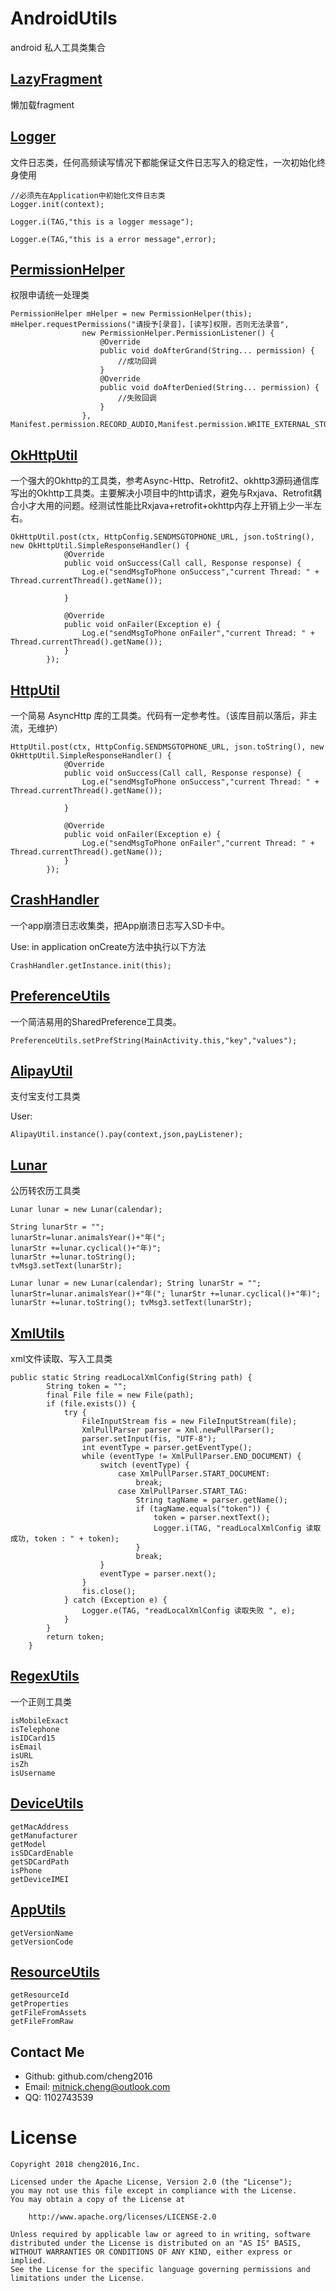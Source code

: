 # AndroidUtils
android 私人工具类集合

## [LazyFragment](util/BaseFragment.java)

懒加载fragment

## [Logger](util/Logger.java)

文件日志类，任何高频读写情况下都能保证文件日志写入的稳定性，一次初始化终身使用

    //必须先在Application中初始化文件日志类
    Logger.init(context);
    
    Logger.i(TAG,"this is a logger message");
 
    Logger.e(TAG,"this is a error message",error);

## [PermissionHelper](util/PermissionHelper.java) 

权限申请统一处理类

```
PermissionHelper mHelper = new PermissionHelper(this);
mHelper.requestPermissions("请授予[录音]，[读写]权限，否则无法录音",
                new PermissionHelper.PermissionListener() {
                    @Override
                    public void doAfterGrand(String... permission) {
  						//成功回调
                    }
                    @Override
                    public void doAfterDenied(String... permission) {
                        //失败回调
                    }
                }, Manifest.permission.RECORD_AUDIO,Manifest.permission.WRITE_EXTERNAL_STORAGE);
```


## [OkHttpUtil](util/OkHttpUtil.java)

一个强大的Okhttp的工具类，参考Async-Http、Retrofit2、okhttp3源码通信库写出的Okhttp工具类。主要解决小项目中的http请求，避免与Rxjava、Retrofit耦合小才大用的问题。经测试性能比Rxjava+retrofit+okhttp内存上开销上少一半左右。

    OkHttpUtil.post(ctx, HttpConfig.SENDMSGTOPHONE_URL, json.toString(), new OkHttpUtil.SimpleResponseHandler() {
                @Override
                public void onSuccess(Call call, Response response) {
                    Log.e("sendMsgToPhone onSuccess","current Thread: " + Thread.currentThread().getName());

                }

                @Override
                public void onFailer(Exception e) {
                    Log.e("sendMsgToPhone onFailer","current Thread: " + Thread.currentThread().getName());
                }
            });
            
## [HttpUtil](util/HttpUtil.java)

一个简易 AsyncHttp 库的工具类。代码有一定参考性。（该库目前以落后，非主流，无维护）

    HttpUtil.post(ctx, HttpConfig.SENDMSGTOPHONE_URL, json.toString(), new OkHttpUtil.SimpleResponseHandler() {
                @Override
                public void onSuccess(Call call, Response response) {
                    Log.e("sendMsgToPhone onSuccess","current Thread: " + Thread.currentThread().getName());

                }

                @Override
                public void onFailer(Exception e) {
                    Log.e("sendMsgToPhone onFailer","current Thread: " + Thread.currentThread().getName());
                }
            });


## [CrashHandler](util/CrashHandler.java)

一个app崩溃日志收集类，把App崩溃日志写入SD卡中。

Use: in application onCreate方法中执行以下方法
    
    CrashHandler.getInstance.init(this);
    
    
## [PreferenceUtils](util/PreferenceUtils.java)

一个简洁易用的SharedPreference工具类。

    PreferenceUtils.setPrefString(MainActivity.this,"key","values");

## [AlipayUtil](util/AlipayUtil.java)

支付宝支付工具类

User:
    
    AlipayUtil.instance().pay(context,json,payListener);



## [Lunar](util/Lunar.java)

公历转农历工具类

    Lunar lunar = new Lunar(calendar);    

    String lunarStr = "";    
    lunarStr=lunar.animalsYear()+"年(";    
    lunarStr +=lunar.cyclical()+"年)";    
    lunarStr +=lunar.toString();    
    tvMsg3.setText(lunarStr);    

    Lunar lunar = new Lunar(calendar); String lunarStr = ""; lunarStr=lunar.animalsYear()+"年("; lunarStr +=lunar.cyclical()+"年)"; lunarStr +=lunar.toString(); tvMsg3.setText(lunarStr);  


## [XmlUtils](util/XmlUtils.java)

xml文件读取、写入工具类


    public static String readLocalXmlConfig(String path) {
            String token = "";
            final File file = new File(path);
            if (file.exists()) {
                try {
                    FileInputStream fis = new FileInputStream(file);
                    XmlPullParser parser = Xml.newPullParser();
                    parser.setInput(fis, "UTF-8");
                    int eventType = parser.getEventType();
                    while (eventType != XmlPullParser.END_DOCUMENT) {
                        switch (eventType) {
                            case XmlPullParser.START_DOCUMENT:
                                break;
                            case XmlPullParser.START_TAG:
                                String tagName = parser.getName();
                                if (tagName.equals("token")) {
                                    token = parser.nextText();
                                    Logger.i(TAG, "readLocalXmlConfig 读取成功, token : " + token);
                                }
                                break;
                        }
                        eventType = parser.next();
                    }
                    fis.close();
                } catch (Exception e) {
                    Logger.e(TAG, "readLocalXmlConfig 读取失败 ", e);
                }
            }
            return token;
        }

## [RegexUtils](util/RegexUtils.java)

一个正则工具类

    isMobileExact
    isTelephone
    isIDCard15
    isEmail
    isURL
    isZh
    isUsername


## [DeviceUtils](util/DeviceUtils.java)

    getMacAddress
    getManufacturer
    getModel
    isSDCardEnable
    getSDCardPath
    isPhone
    getDeviceIMEI


## [AppUtils](util/AppUtils.java)

    getVersionName
    getVersionCode
    
## [ResourceUtils](util/ResourceUtils.java)

    getResourceId
    getProperties
    getFileFromAssets
    getFileFromRaw



## Contact Me

- Github: github.com/cheng2016
- Email: mitnick.cheng@outlook.com
- QQ: 1102743539


# License

    Copyright 2018 cheng2016,Inc.
    
    Licensed under the Apache License, Version 2.0 (the "License");
    you may not use this file except in compliance with the License.
    You may obtain a copy of the License at
    
        http://www.apache.org/licenses/LICENSE-2.0
    
    Unless required by applicable law or agreed to in writing, software
    distributed under the License is distributed on an "AS IS" BASIS,
    WITHOUT WARRANTIES OR CONDITIONS OF ANY KIND, either express or implied.
    See the License for the specific language governing permissions and
    limitations under the License.
